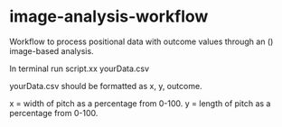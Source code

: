# image-analysis-workflow

Workflow to process positional data with outcome values through an () image-based analysis.

In terminal run script.xx yourData.csv

yourData.csv should be formatted as x, y, outcome.

x = width of pitch as a percentage from 0-100.
y = length of pitch as a percentage from 0-100.
